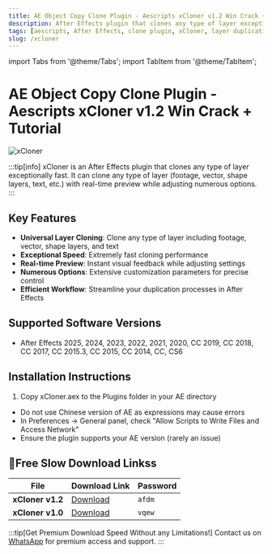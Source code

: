 ```yaml
---
title: AE Object Copy Clone Plugin - Aescripts xCloner v1.2 Win Crack + Tutorial
description: After Effects plugin that clones any type of layer exceptionally fast with real-time preview while adjusting numerous options.
tags: [aescripts, After Effects, clone plugin, xCloner, layer duplication, AE plugin, visual effects, motion graphics]
slug: /xcloner
---
```

import Tabs from '@theme/Tabs';
import TabItem from '@theme/TabItem';

<!--Last updated: Sep 17 2025-->

# AE Object Copy Clone Plugin - Aescripts xCloner v1.2 Win Crack + Tutorial

![xCloner](https://www.gfxcamp.com/wp-content/uploads/2025/06/xCloner.jpg)

:::tip[info]
xCloner is an After Effects plugin that clones any type of layer exceptionally fast. It can clone any type of layer (footage, vector, shape layers, text, etc.) with real-time preview while adjusting numerous options.
:::

## Key Features

- **Universal Layer Cloning**: Clone any type of layer including footage, vector, shape layers, and text
- **Exceptional Speed**: Extremely fast cloning performance
- **Real-time Preview**: Instant visual feedback while adjusting settings
- **Numerous Options**: Extensive customization parameters for precise control
- **Efficient Workflow**: Streamline your duplication processes in After Effects

## Supported Software Versions

- After Effects 2025, 2024, 2023, 2022, 2021, 2020, CC 2019, CC 2018, CC 2017, CC 2015.3, CC 2015, CC 2014, CC, CS6


## Installation Instructions

<Tabs>
  <TabItem value="installation" label="Installation Steps" default>
    <ol>
      <li>Copy xCloner.aex to the Plugins folder in your AE directory</li>
    </ol>
  </TabItem>
  <TabItem value="troubleshooting" label="Troubleshooting">
    <ul>
      <li>Do not use Chinese version of AE as expressions may cause errors</li>
      <li>In Preferences → General panel, check "Allow Scripts to Write Files and Access Network"</li>
      <li>Ensure the plugin supports your AE version (rarely an issue)</li>
    </ul>
  </TabItem>
</Tabs>

## 🐌Free Slow Download Linkss

| File | Download Link | Password |
| ---- | ------------- | -------- |
| **xCloner v1.2** | [Download](https://pan.baidu.com/s/1N6fi0_2q37q7AcjlC-H5_w?pwd=afdm) | `afdm` |
| **xCloner v1.0** | [Download](https://pan.baidu.com/s/1Zn2kbsM_TAs32Cj3YSwy4A?pwd=vqew) | `vqew` |

:::tip[Get Premium Download Speed Without any Limitations!]
Contact us on [WhatsApp](https://wa.me/+8613237610083) for premium  access and support.
:::